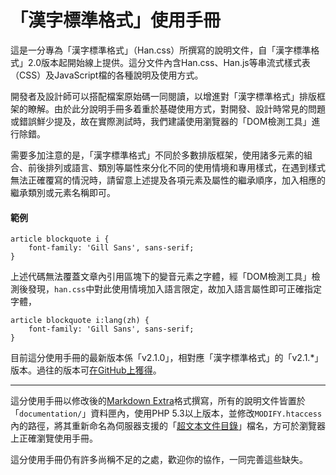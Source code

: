 
「漢字標準格式」使用手冊
======


這是一分專為「漢字標準格式」（Han.css）所撰寫的說明文件，自「漢字標準格式」2.0版本起開始線上提供。這分文件內含Han.css、Han.js等串流式樣式表（CSS）及JavaScript檔的各種說明及使用方式。

開發者及設計師可以搭配檔案原始碼一同閱讀，以增進對「漢字標準格式」排版框架的瞭解。由於此分說明手冊多着重於基礎使用方式，對開發、設計時常見的問題或錯誤鮮少提及，故在實際測試時，我們建議使用瀏覽器的「DOM檢測工具」進行除錯。

需要多加注意的是，「漢字標準格式」不同於多數排版框架，使用諸多元素的組合、前後排列或語言、類別等屬性來分化不同的使用情境和專用樣式，在遇到樣式無法正確覆寫的情況時，請留意上述提及各項元素及屬性的繼承順序，加入相應的繼承類別或元素名稱即可。


#### 範例

  
    article blockquote i {
        font-family: 'Gill Sans', sans-serif;
    }

上述代碼無法覆蓋文章內引用區塊下的變音元素之字體，經「DOM檢測工具」檢測後發現，`han.css`中對此使用情境加入語言限定，故加入語言屬性即可正確指定字體，

    article blockquote i:lang(zh) {
        font-family: 'Gill Sans', sans-serif;
    }



目前這分使用手冊的最新版本係「v2.1.0」，相對應「漢字標準格式」的「v2.1.*」版本。過往的版本可[在GitHub上獲得][releases]。

[releases]: https://github.com/ethantw/Manual-of-Han/releases



***

這分使用手冊以修改後的[Markdown Extra]格式撰寫，所有的說明文件皆置於「`documentation/`」資料匣內，使用PHP 5.3以上版本，並修改`MODIFY.htaccess`內的路徑，將其重新命名為伺服器支援的「[超文本文件目錄][htaccess]」檔名，方可於瀏覽器上正確瀏覽使用手冊。

[Markdown Extra]: http://michelf.ca/projects/php-markdown/extra
[htaccess]: https://zh.wikipedia.org/wiki/.htaccess


這分使用手冊仍有許多尚稱不足的之處，歡迎你的協作，一同完善這些缺失。


















